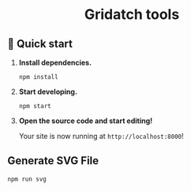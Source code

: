 
<h1 align="center">
  Gridatch tools
</h1>

## 🚀 Quick start

1.  **Install dependencies.**

    ```shell
    npm install
    ```

1.  **Start developing.**

    ```shell
    npm start
    ```

1.  **Open the source code and start editing!**

    Your site is now running at `http://localhost:8000`!

## Generate SVG File

```shell
npm run svg
```
